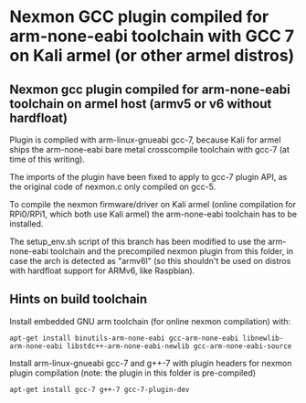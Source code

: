 # Nexmon GCC plugin compiled for arm-none-eabi toolchain with GCC 7 on Kali armel (or other armel distros)

## Nexmon gcc plugin compiled for arm-none-eabi toolchain on armel host (armv5 or v6 without hardfloat)

Plugin is compiled with arm-linux-gnueabi gcc-7, because Kali for armel ships the
arm-none-eabi bare metal crosscompile toolchain with gcc-7 (at time of this writing).

The imports of the plugin have been fixed to apply to gcc-7 plugin API, as the original code
of nexmon.c only compiled on gcc-5.

To compile the nexmon firmware/driver on Kali armel (online compilation for RPi0/RPi1, which both use Kali armel)
the arm-none-eabi toolchain has to be installed.

The setup_env.sh script of this branch has been modified to use the arm-none-eabi toolchain and the precompiled
nexmon plugin from this folder, in case the arch is detected as "armv6l" (so this shouldn't be used
on distros with hardfloat support for ARMv6, like Raspbian).

## Hints on build toolchain

Install embedded GNU arm toolchain (for online nexmon compilation) with:

```
apt-get install binutils-arm-none-eabi gcc-arm-none-eabi libnewlib-arm-none-eabi libstdc++-arm-none-eabi-newlib gcc-arm-none-eabi-source 
```

Install arm-linux-gnueabi gcc-7 and g++-7 with plugin headers for nexmon plugin compilation (note: the plugin in this folder is pre-compiled)

```
apt-get install gcc-7 g++-7 gcc-7-plugin-dev
```

